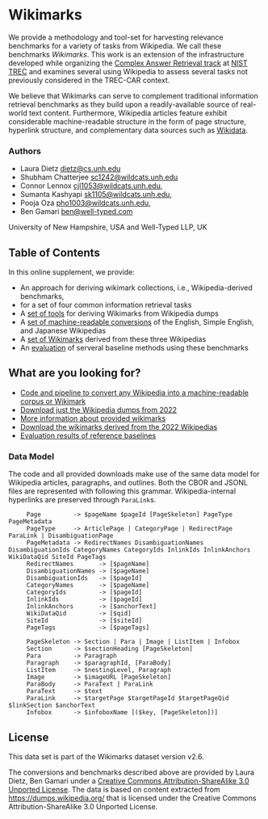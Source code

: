 # Wikimarks

We provide a methodology and tool-set for harvesting relevance benchmarks for a variety of
tasks from Wikipedia. We call these
benchmarks *Wikimarks*. This work is an extension of the infrastructure
developed while organizing the [Complex Answer Retrieval track][trec-car] at
[NIST TREC][trec] and examines several using Wikipedia to assess several tasks
not previously considered in the TREC-CAR context.

We believe that Wikimarks can serve to complement traditional information
retrieval benchmarks as they build upon a readily-available source of
real-world text content. Furthermore, Wikipedia articles feature exhibit
considerable machine-readable structure in the form of page structure,
hyperlink structure, and complementary data sources such as [Wikidata][].


### Authors
- Laura Dietz <dietz@cs.unh.edu>
- Shubham Chatterjee <sc1242@wildcats.unh.edu>
- Connor Lennox <cjl1053@wildcats.unh.edu>,
- Sumanta Kashyapi <sk1105@wildcats.unh.edu>, 
- Pooja Oza <pho1003@wildcats.unh.edu>, 
- Ben Gamari <ben@well-typed.com>

University of New Hampshire, USA and Well-Typed LLP, UK

## Table of Contents

In this online supplement, we provide:

 * An approach for deriving wikimark collections, i.e., Wikipedia-derived benchmarks, 
 * for a set of  four common information retrieval tasks
 * A [set of tools](code.html) for deriving Wikimarks from Wikipedia dumps
 * A [set of machine-readable conversions](dumps.html) of the English, Simple
   English, and Japanese Wikipedias
 * A [set of Wikimarks](wikimarks.html) derived from these three Wikipedias
 * An [evaluation](evaluation.html) of serveral baseline methods using these benchmarks


## What are you looking for?

* [Code and pipeline to convert any Wikipedia into a machine-readable corpus or Wikimark](code.html)
* [Download just the Wikipedia dumps from 2022](dumps.html)
* [More information about provided wikimarks](wikimarks.html)
* [Download the wikimarks derived from the 2022 Wikipedias](wikimarks.html)
* [Evaluation results of reference baselines](evaluation.html)


### Data Model

The code and all provided downloads make use of the same data model for Wikipedia articles, paragraphs, and outlines. 
Both the CBOR and JSONL files are represented with following this grammar. Wikipedia-internal hyperlinks are preserved through `ParaLink`s.


~~~~~
     Page         -> $pageName $pageId [PageSkeleton] PageType PageMetadata
     PageType     -> ArticlePage | CategoryPage | RedirectPage ParaLink | DisambiguationPage
     PageMetadata -> RedirectNames DisambiguationNames DisambiguationIds CategoryNames CategoryIds InlinkIds InlinkAnchors WikiDataQid SiteId PageTags
     RedirectNames       -> [$pageName] 
     DisambiguationNames -> [$pageName] 
     DisambiguationIds   -> [$pageId] 
     CategoryNames       -> [$pageName] 
     CategoryIds         -> [$pageId] 
     InlinkIds           -> [$pageId] 
     InlinkAnchors       -> [$anchorText] 
     WikiDataQid         -> [$qid] 
     SiteId              -> [$siteId] 
     PageTags            -> [$pageTags] 
     
     PageSkeleton -> Section | Para | Image | ListItem | Infobox
     Section      -> $sectionHeading [PageSkeleton]
     Para         -> Paragraph
     Paragraph    -> $paragraphId, [ParaBody]
     ListItem     -> $nestingLevel, Paragraph
     Image        -> $imageURL [PageSkeleton]
     ParaBody     -> ParaText | ParaLink
     ParaText     -> $text
     ParaLink     -> $targetPage $targetPageId $targetPageQid $linkSection $anchorText
     Infobox      -> $infoboxName [($key, [PageSkeleton])]
~~~~~


## License

This data set is part of the Wikimarks dataset version v2.6.

The conversions and benchmarks described above are provided by Laura Dietz, Ben Gamari
  under a <a rel="license"
href="http://creativecommons.org/licenses/by-sa/3.0/deed.en_US">Creative
Commons Attribution-ShareAlike 3.0 Unported License</a>. The data is
based on content extracted from <https://dumps.wikipedia.org/> that is
licensed under the Creative Commons Attribution-ShareAlike 3.0 Unported
License.



[trec-car]: http://trec-car.cs.unh.edu/ 
[trec]: https://trec.nist.gov/
[Wikidata]: https://wikidata.org/
[cc-sa]: http://creativecommons.org/licenses/by-sa/3.0/
[trec-car-release]: https://github.com/TREMA-UNH/trec-car-release
[trec-car-create]: https://github.com/TREMA-UNH/trec-car-create
[download]: http://trec-car.cs.unh.edu/wikimarks/datareleases/wikimarks-20220101/
[good articles]: https://en.wikipedia.org/wiki/Wikipedia:Good_articles
[vital articles]: https://en.wikipedia.org/wiki/Wikipedia:Vital_articles
